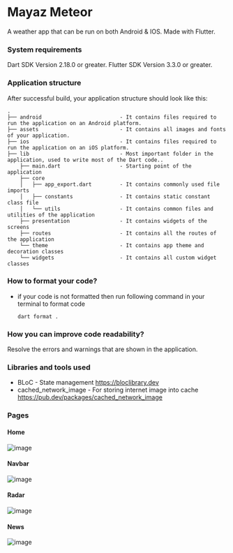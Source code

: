 # Mayaz Meteor

A weather app that can be run on both Android & IOS. Made with Flutter.

### System requirements

Dart SDK Version 2.18.0 or greater.
Flutter SDK Version 3.3.0 or greater.

### Application structure

After successful build, your application structure should look like this:

```
.
├── android                         - It contains files required to run the application on an Android platform.
├── assets                          - It contains all images and fonts of your application.
├── ios                             - It contains files required to run the application on an iOS platform.
├── lib                             - Most important folder in the application, used to write most of the Dart code..
    ├── main.dart                   - Starting point of the application
    ├── core
    │   ├── app_export.dart         - It contains commonly used file imports
    │   ├── constants               - It contains static constant class file
    │   └── utils                   - It contains common files and utilities of the application
    ├── presentation                - It contains widgets of the screens
    ├── routes                      - It contains all the routes of the application
    └── theme                       - It contains app theme and decoration classes
    └── widgets                     - It contains all custom widget classes
```

### How to format your code?

- if your code is not formatted then run following command in your terminal to format code
  ```
  dart format .
  ```

### How you can improve code readability?

Resolve the errors and warnings that are shown in the application.

### Libraries and tools used

- BLoC - State management
  https://bloclibrary.dev
- cached_network_image - For storing internet image into cache
  https://pub.dev/packages/cached_network_image

### Pages
#### Home
![image](https://github.com/tawsifrm/Flutter_Weather_App/assets/121325051/e38f4b1b-4271-45a0-9e13-f156aee577e9)
#### Navbar
![image](https://github.com/tawsifrm/Flutter_Weather_App/assets/121325051/03ab4b5c-6569-4158-8ff4-5b036a70cff4)
#### Radar
![image](https://github.com/tawsifrm/Flutter_Weather_App/assets/121325051/0d234cb8-816f-4b7c-89ad-3309364879d2)
#### News
![image](https://github.com/tawsifrm/Flutter_Weather_App/assets/121325051/a2bb295c-801d-4249-8754-2ccc6c6b3b25)
